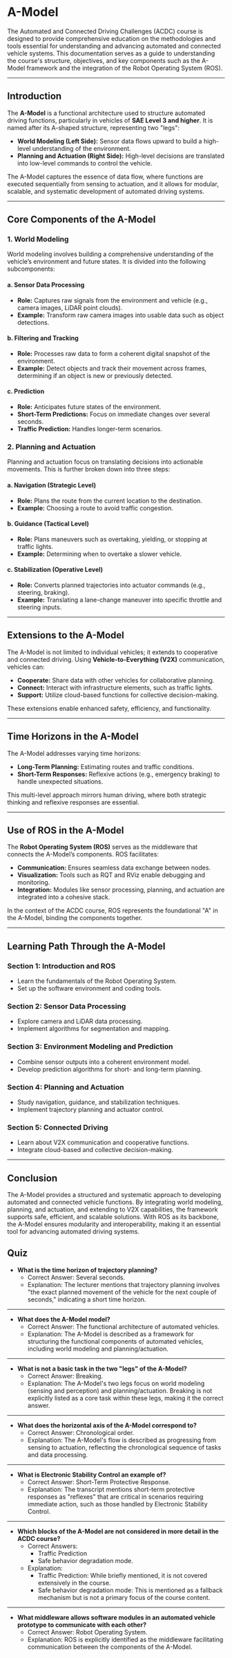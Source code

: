 # A-Model

The Automated and Connected Driving Challenges (ACDC) course is designed to provide comprehensive education on the methodologies and tools essential for understanding and advancing automated and connected vehicle systems. This documentation serves as a guide to understanding the course's structure, objectives, and key components such as the A-Model framework and the integration of the Robot Operating System (ROS).

---

## Introduction

The **A-Model** is a functional architecture used to structure automated driving functions, particularly in vehicles of **SAE Level 3 and higher**. It is named after its A-shaped structure, representing two "legs":

- **World Modeling (Left Side):** Sensor data flows upward to build a high-level understanding of the environment.
- **Planning and Actuation (Right Side):** High-level decisions are translated into low-level commands to control the vehicle.

The A-Model captures the essence of data flow, where functions are executed sequentially from sensing to actuation, and it allows for modular, scalable, and systematic development of automated driving systems.

---

## Core Components of the A-Model

### 1. World Modeling
World modeling involves building a comprehensive understanding of the vehicle’s environment and future states. It is divided into the following subcomponents:

#### a. **Sensor Data Processing**
- **Role:** Captures raw signals from the environment and vehicle (e.g., camera images, LiDAR point clouds).
- **Example:** Transform raw camera images into usable data such as object detections.

#### b. **Filtering and Tracking**
- **Role:** Processes raw data to form a coherent digital snapshot of the environment.
- **Example:** Detect objects and track their movement across frames, determining if an object is new or previously detected.

#### c. **Prediction**
- **Role:** Anticipates future states of the environment.
- **Short-Term Predictions:** Focus on immediate changes over several seconds.
- **Traffic Prediction:** Handles longer-term scenarios.

### 2. Planning and Actuation
Planning and actuation focus on translating decisions into actionable movements. This is further broken down into three steps:

#### a. **Navigation (Strategic Level)**
- **Role:** Plans the route from the current location to the destination.
- **Example:** Choosing a route to avoid traffic congestion.

#### b. **Guidance (Tactical Level)**
- **Role:** Plans maneuvers such as overtaking, yielding, or stopping at traffic lights.
- **Example:** Determining when to overtake a slower vehicle.

#### c. **Stabilization (Operative Level)**
- **Role:** Converts planned trajectories into actuator commands (e.g., steering, braking).
- **Example:** Translating a lane-change maneuver into specific throttle and steering inputs.

---

## Extensions to the A-Model

The A-Model is not limited to individual vehicles; it extends to cooperative and connected driving. Using **Vehicle-to-Everything (V2X)** communication, vehicles can:

- **Cooperate:** Share data with other vehicles for collaborative planning.
- **Connect:** Interact with infrastructure elements, such as traffic lights.
- **Support:** Utilize cloud-based functions for collective decision-making.

These extensions enable enhanced safety, efficiency, and functionality.

---

## Time Horizons in the A-Model

The A-Model addresses varying time horizons:

- **Long-Term Planning:** Estimating routes and traffic conditions.
- **Short-Term Responses:** Reflexive actions (e.g., emergency braking) to handle unexpected situations.

This multi-level approach mirrors human driving, where both strategic thinking and reflexive responses are essential.

---

## Use of ROS in the A-Model

The **Robot Operating System (ROS)** serves as the middleware that connects the A-Model’s components. ROS facilitates:

- **Communication:** Ensures seamless data exchange between nodes.
- **Visualization:** Tools such as RQT and RViz enable debugging and monitoring.
- **Integration:** Modules like sensor processing, planning, and actuation are integrated into a cohesive stack.

In the context of the ACDC course, ROS represents the foundational "A" in the A-Model, binding the components together.

---

## Learning Path Through the A-Model

### Section 1: Introduction and ROS
- Learn the fundamentals of the Robot Operating System.
- Set up the software environment and coding tools.

### Section 2: Sensor Data Processing
- Explore camera and LiDAR data processing.
- Implement algorithms for segmentation and mapping.

### Section 3: Environment Modeling and Prediction
- Combine sensor outputs into a coherent environment model.
- Develop prediction algorithms for short- and long-term planning.

### Section 4: Planning and Actuation
- Study navigation, guidance, and stabilization techniques.
- Implement trajectory planning and actuator control.

### Section 5: Connected Driving
- Learn about V2X communication and cooperative functions.
- Integrate cloud-based and collective decision-making.

--- 

## Conclusion

The A-Model provides a structured and systematic approach to developing automated and connected vehicle functions. By integrating world modeling, planning, and actuation, and extending to V2X capabilities, the framework supports safe, efficient, and scalable solutions. With ROS as its backbone, the A-Model ensures modularity and interoperability, making it an essential tool for advancing automated driving systems.


## Quiz

-  **What is the time horizon of trajectory planning?**
   - Correct Answer: Several seconds.
   - Explanation: The lecturer mentions that trajectory planning involves "the exact planned movement of the vehicle for the next couple of seconds," indicating a short time horizon.

---

-  **What does the A-Model model?**
   - Correct Answer: The functional architecture of automated vehicles.
   - Explanation: The A-Model is described as a framework for structuring the functional components of automated vehicles, including world modeling and planning/actuation.

---

-  **What is not a basic task in the two "legs" of the A-Model?**
   - Correct Answer: Breaking.
   - Explanation: The A-Model's two legs focus on world modeling (sensing and perception) and planning/actuation. Breaking is not explicitly listed as a core task within these legs, making it the correct answer.

---

-  **What does the horizontal axis of the A-Model correspond to?**
   - Correct Answer: Chronological order.
   - Explanation: The A-Model's flow is described as progressing from sensing to actuation, reflecting the chronological sequence of tasks and data processing.

---

-  **What is Electronic Stability Control an example of?**
   - Correct Answer: Short-Term Protective Response.
   - Explanation: The transcript mentions short-term protective responses as "reflexes" that are critical in scenarios requiring immediate action, such as those handled by Electronic Stability Control.

---

-  **Which blocks of the A-Model are not considered in more detail in the ACDC course?**
   - Correct Answers: 
     - Traffic Prediction
     - Safe behavior degradation mode.
   - Explanation:
     - Traffic Prediction: While briefly mentioned, it is not covered extensively in the course.
     - Safe behavior degradation mode: This is mentioned as a fallback mechanism but is not a primary focus of the course content.

---

 - **What middleware allows software modules in an automated vehicle prototype to communicate with each other?**
   - Correct Answer: Robot Operating System.
   - Explanation: ROS is explicitly identified as the middleware facilitating communication between the components of the A-Model.
